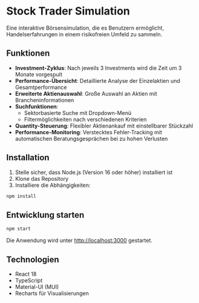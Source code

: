 # Stock Trader Simulation

Eine interaktive Börsensimulation, die es Benutzern ermöglicht, Handelserfahrungen in einem risikofreien Umfeld zu sammeln.

## Funktionen

- **Investment-Zyklus**: Nach jeweils 3 Investments wird die Zeit um 3 Monate vorgespult
- **Performance-Übersicht**: Detaillierte Analyse der Einzelaktien und Gesamtperformance
- **Erweiterte Aktienauswahl**: Große Auswahl an Aktien mit Brancheninformationen
- **Suchfunktionen**: 
  - Sektorbasierte Suche mit Dropdown-Menü
  - Filtermöglichkeiten nach verschiedenen Kriterien
- **Quantity-Steuerung**: Flexibler Aktienankauf mit einstellbarer Stückzahl
- **Performance-Monitoring**: Verstecktes Fehler-Tracking mit automatischen Beratungsgesprächen bei zu hohen Verlusten

## Installation

1. Stelle sicher, dass Node.js (Version 16 oder höher) installiert ist
2. Klone das Repository
3. Installiere die Abhängigkeiten:
```bash
npm install
```

## Entwicklung starten

```bash
npm start
```

Die Anwendung wird unter [http://localhost:3000](http://localhost:3000) gestartet.

## Technologien

- React 18
- TypeScript
- Material-UI (MUI)
- Recharts für Visualisierungen 